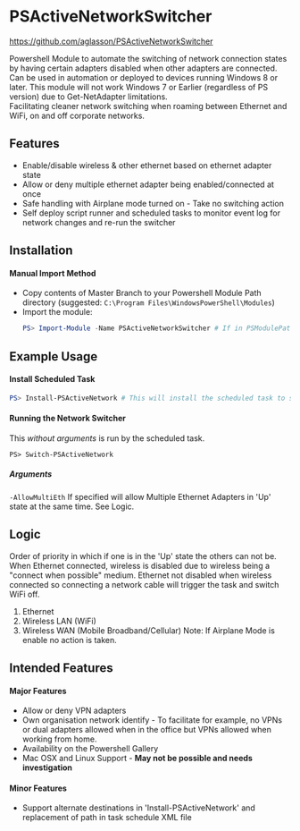 # PSActiveNetworkSwitcher 
https://github.com/aglasson/PSActiveNetworkSwitcher

Powershell Module to automate the switching of network connection states by having certain adapters disabled when other adapters are connected.  
Can be used in automation or deployed to devices running Windows 8 or later. This module will not work Windows 7 or Earlier (regardless of PS version) due to Get-NetAdapter limitations.  
Facilitating cleaner network switching when roaming between Ethernet and WiFi, on and off corporate networks.  

## Features
* Enable/disable wireless & other ethernet based on ethernet adapter state
* Allow or deny multiple ethernet adapter being enabled/connected at once
* Safe handling with Airplane mode turned on - Take no switching action
* Self deploy script runner and scheduled tasks to monitor event log for network changes and re-run the switcher

## Installation
#### Manual Import Method
* Copy contents of Master Branch to your Powershell Module Path directory (suggested: `C:\Program Files\WindowsPowerShell\Modules`)
* Import the module:
  ```powershell
  PS> Import-Module -Name PSActiveNetworkSwitcher # If in PSModulePath. New Powershell session after copy.
  ```

## Example Usage
#### Install Scheduled Task
```powershell
PS> Install-PSActiveNetwork # This will install the scheduled task to start automatically running the network switching on network event logs.
```
#### Running the Network Switcher
This *without arguments* is run by the scheduled task.
```
PS> Switch-PSActiveNetwork
```
##### Arguments
`-AllowMultiEth` If specified will allow Multiple Ethernet Adapters in 'Up' state at the same time. See Logic.

## Logic
Order of priority in which if one is in the 'Up' state the others can not be. When Ethernet connected, wireless is disabled due to wireless being a "connect when possible" medium. Ethernet not disabled when wireless connected so connecting a network cable will trigger the task and switch WiFi off.
1. Ethernet
2. Wireless LAN (WiFi)
3. Wireless WAN (Mobile Broadband/Cellular)
Note: If Airplane Mode is enable no action is taken.

## Intended Features
#### Major Features
* Allow or deny VPN adapters
* Own organisation network identify - To facilitate for example, no VPNs or dual adapters allowed when in the office but VPNs allowed when working from home.
* Availability on the Powershell Gallery
* Mac OSX and Linux Support - **May not be possible and needs investigation**

#### Minor Features
* Support alternate destinations in 'Install-PSActiveNetwork' and replacement of path in task schedule XML file